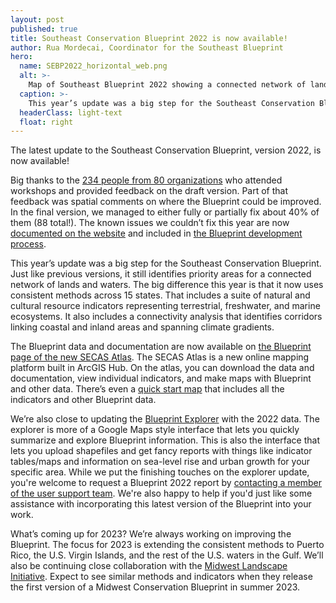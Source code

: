 ```yaml
---
layout: post
published: true
title: Southeast Conservation Blueprint 2022 is now available!
author: Rua Mordecai, Coordinator for the Southeast Blueprint
hero:
  name: SEBP2022_horizontal_web.png
  alt: >-
    Map of Southeast Blueprint 2022 showing a connected network of lands and waters in shades of purple and gray.
  caption: >-
    This year’s update was a big step for the Southeast Conservation Blueprint, using consistent methods and data across 15 states.
  headerClass: light-text
  float: right
---
```


The latest update to the Southeast Conservation Blueprint, version 2022, is now available!

Big thanks to the [234 people from 80 organizations](https://secassoutheast.org/2022/05/26/Blueprint-workshop-attendance-and-wording-poll-results.html) who attended workshops and provided feedback on the draft version. Part of that feedback was spatial comments on where the Blueprint could be improved. In the final version, we managed to either fully or partially fix about 40% of them (88 total!). The known issues we couldn’t fix this year are now [documented on the website](https://secassoutheast.org/blueprint-known-issues) and included in [the Blueprint development process](https://www.sciencebase.gov/catalog/file/get/62d5816fd34e87fffb2dda77?name=Southeast_Blueprint_2022_Development_Process.pdf).<!--more-->  

This year’s update was a big step for the Southeast Conservation Blueprint. Just like previous versions, it still identifies priority areas for a connected network of lands and waters. The big difference this year is that it now uses consistent methods across 15 states. That includes a suite of natural and cultural resource indicators representing terrestrial, freshwater, and marine ecosystems. It also includes a connectivity analysis that identifies corridors linking coastal and inland areas and spanning climate gradients.   

The Blueprint data and documentation are now available on [the Blueprint page of the new SECAS Atlas](https://secas-fws.hub.arcgis.com/pages/blueprint). The SECAS Atlas is a new online mapping platform built in ArcGIS Hub. On the atlas, you can download the data and documentation, view individual indicators, and make maps with Blueprint and other data. There’s even a [quick start map](https://fws.maps.arcgis.com/apps/mapviewer/index.html?webmap=29b8cf1e52f34b73b9bc2d336d1d8323) that includes all the indicators and other Blueprint data.

We’re also close to updating the [Blueprint Explorer](https://blueprint.geoplatform.gov/southeast/) with the 2022 data. The explorer is more of a Google Maps style interface that lets you quickly summarize and explore Blueprint information. This is also the interface that lets you upload shapefiles and get fancy reports with things like indicator tables/maps and information on sea-level rise and urban growth for your specific area. While we put the finishing touches on the explorer update, you're welcome to request a Blueprint 2022 report by [contacting a member of the user support team](https://secassoutheast.org/staff). We're also happy to help if you'd just like some assistance with incorporating this latest version of the Blueprint into your work.

What’s coming up for 2023? We’re always working on improving the Blueprint. The focus for 2023 is extending the consistent methods to Puerto Rico, the U.S. Virgin Islands, and the rest of the U.S. waters in the Gulf. We’ll also be continuing close collaboration with the [Midwest Landscape Initiative](https://www.mlimidwest.org/). Expect to see similar methods and indicators when they release the first version of a Midwest Conservation Blueprint in summer 2023.
